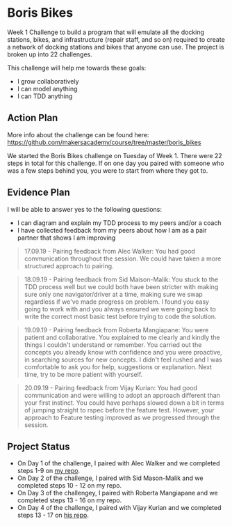 # Boris Bikes

Week 1 Challenge to build a program that will emulate all the docking stations, bikes, and infrastructure (repair staff, and so on) required to create a network of docking stations and bikes that anyone can use. The project is broken up into 22 challenges.

This challenge will help me towards these goals:
- I grow collaboratively
- I can model anything
- I can TDD anything

## Action Plan

More info about the challenge can be found here: https://github.com/makersacademy/course/tree/master/boris_bikes

We started the Boris Bikes challenge on Tuesday of Week 1. There were 22 steps in total for this challenge. If on one day you paired with someone who was a few steps behind you, you were to start from where they got to. 

## Evidence Plan
I will be able to answer yes to the following questions:
- I can diagram and explain my TDD process to my peers and/or a coach
- I have collected feedback from my peers about how I am as a pair partner that shows I am improving

> 17.09.19 - Pairing feedback from Alec Walker: You had good communication throughout the session. We could have taken a more structured approach to pairing.

> 18.09.19 - Pairing feedback from Sid Maison-Malik: You stuck to the TDD process well but we could both have been stricter with making sure only one navigator/driver at a time, making sure we swap regardless if we've made progress on problem. I found you easy going to work with and you always ensured we were going back to write the correct most basic test before trying to code the solution.

> 19.09.19 - Pairing feedback from Roberta Mangiapane: You were patient and collaborative. You explained to me clearly and kindly the things I couldn't understand or remember. You carried out the concepts you already know with confidence and you were proactive, in searching sources for new concepts. I didn't feel rushed and I was comfortable to ask you for help, suggestions or explanation. Next time, try to be more patient with yourself. 

> 20.09.19 - Pairing feedback from Vijay Kurian: You had good communication and were willing to adopt an approach different than your first instinct. You could have perhaps slowed down a bit in terms of jumping straight to rspec before the feature test. However, your approach to Feature testing improved as we progressed through the session.

## Project Status 
- On Day 1 of the challenge, I paired with Alec Walker and we completed steps 1-9 on [my repo](https://github.com/jessmar94/boris_bikes).
- On Day 2 of the challenge, I paired with Sid Mason-Malik and we completed steps 10 - 12 on my repo.
- On Day 3 of the challengey, I paired with Roberta Mangiapane and we completed steps 13 - 16 on my repo.
- On Day 4 of the challenge, I paired with Vijay Kurian and we completed steps 13 - 17 on [his repo](https://github.com/kurianvijay/boris_bikes2). 


